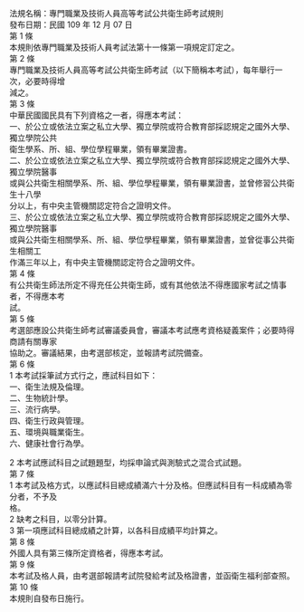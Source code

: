 法規名稱：專門職業及技術人員高等考試公共衛生師考試規則  
發布日期：民國 109 年 12 月 07 日  
第 1 條  
本規則依專門職業及技術人員考試法第十一條第一項規定訂定之。  
第 2 條  
專門職業及技術人員高等考試公共衛生師考試（以下簡稱本考試），每年舉行一次，必要時得增  
減之。  
第 3 條  
中華民國國民具有下列資格之一者，得應本考試：  
一、於公立或依法立案之私立大學、獨立學院或符合教育部採認規定之國外大學、獨立學院公共  
衛生學系、所、組、學位學程畢業，領有畢業證書。  
二、於公立或依法立案之私立大學、獨立學院或符合教育部採認規定之國外大學、獨立學院醫事  
或與公共衛生相關學系、所、組、學位學程畢業，領有畢業證書，並曾修習公共衛生十八學  
分以上，有中央主管機關認定符合之證明文件。  
三、於公立或依法立案之私立大學、獨立學院或符合教育部採認規定之國外大學、獨立學院醫事  
或與公共衛生相關學系、所、組、學位學程畢業，領有畢業證書，並曾從事公共衛生相關工  
作滿三年以上，有中央主管機關認定符合之證明文件。  
第 4 條  
有公共衛生師法所定不得充任公共衛生師，或有其他依法不得應國家考試之情事者，不得應本考  
試。  
第 5 條  
考選部應設公共衛生師考試審議委員會，審議本考試應考資格疑義案件；必要時得商請有關專家  
協助之。審議結果，由考選部核定，並報請考試院備查。  
第 6 條  
1 本考試採筆試方式行之，應試科目如下：  
一、衛生法規及倫理。  
二、生物統計學。  
三、流行病學。  
四、衛生行政與管理。  
五、環境與職業衛生。  
六、健康社會行為學。  


2 本考試應試科目之試題題型，均採申論式與測驗式之混合式試題。  
第 7 條  
1 本考試及格方式，以應試科目總成績滿六十分及格。但應試科目有一科成績為零分者，不予及  
格。  
2 缺考之科目，以零分計算。  
3 第一項應試科目總成績之計算，以各科目成績平均計算之。  
第 8 條  
外國人具有第三條所定資格者，得應本考試。  
第 9 條  
本考試及格人員，由考選部報請考試院發給考試及格證書，並函衛生福利部查照。  
第 10 條  
本規則自發布日施行。  


